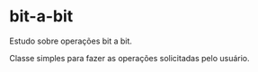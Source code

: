 # bit-a-bit
Estudo sobre operações bit a bit.

Classe simples para fazer as operações solicitadas pelo usuário.
